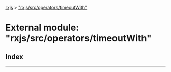 [rxjs](../README.md) > ["rxjs/src/operators/timeoutWith"](../modules/_rxjs_src_operators_timeoutwith_.md)

# External module: "rxjs/src/operators/timeoutWith"

## Index

---

